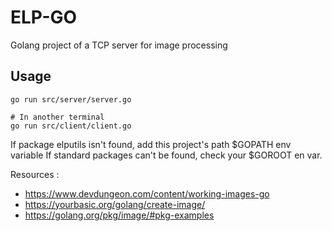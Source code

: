 # ELP-GO

Golang project of a TCP server for image processing

## Usage
```
go run src/server/server.go

# In another terminal
go run src/client/client.go
```
If package elputils isn't found, add this project's path $GOPATH env variable
If standard packages can't be found, check your $GOROOT en var.

Resources :
 * https://www.devdungeon.com/content/working-images-go
 * https://yourbasic.org/golang/create-image/
 * https://golang.org/pkg/image/#pkg-examples